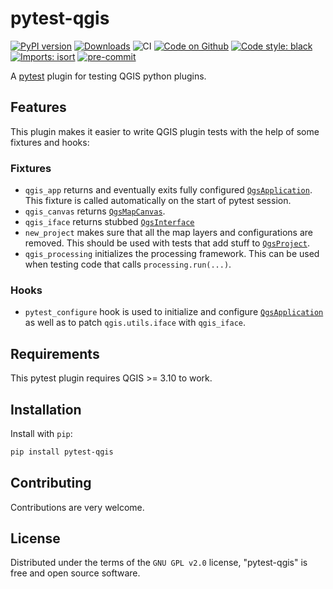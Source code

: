 # pytest-qgis

[![PyPI version](https://badge.fury.io/py/pytest-qgis.svg)](https://badge.fury.io/py/pytest-qgis)
[![Downloads](https://img.shields.io/pypi/dm/pytest-qgis.svg)](https://pypistats.org/packages/pytest-qgis)
![CI](https://github.com/GispoCoding/pytest-qgis/workflows/CI/badge.svg)
[![Code on Github](https://img.shields.io/badge/Code-GitHub-brightgreen)](https://github.com/GispoCoding/pytest-qgis)
[![Code style: black](https://img.shields.io/badge/code%20style-black-000000.svg)](https://github.com/psf/black)
[![Imports: isort](https://img.shields.io/badge/%20imports-isort-%231674b1?style=flat&labelColor=ef8336)](https://pycqa.github.io/isort/)
[![pre-commit](https://img.shields.io/badge/pre--commit-enabled-brightgreen?logo=pre-commit&logoColor=white)](https://github.com/pre-commit/pre-commit)

A [pytest](https://docs.pytest.org) plugin for testing QGIS python plugins.

## Features

This plugin makes it easier to write QGIS plugin tests with the help of some fixtures and hooks:

### Fixtures

* `qgis_app` returns and eventually exits fully
  configured [`QgsApplication`](https://qgis.org/pyqgis/master/core/QgsApplication.html). This fixture is called
  automatically on the start of pytest session.
* `qgis_canvas` returns [`QgsMapCanvas`](https://qgis.org/pyqgis/master/gui/QgsMapCanvas.html).
* `qgis_iface` returns stubbed [`QgsInterface`](https://qgis.org/pyqgis/master/gui/QgisInterface.html)
* `new_project` makes sure that all the map layers and configurations are removed. This should be used with tests that
  add stuff to [`QgsProject`](https://qgis.org/pyqgis/master/core/QgsProject.html).
* `qgis_processing` initializes the processing framework. This can be used when testing code that
  calls `processing.run(...)`.

### Hooks

* `pytest_configure` hook is used to initialize and
  configure [`QgsApplication`](https://qgis.org/pyqgis/master/core/QgsApplication.html) as well as to
  patch `qgis.utils.iface` with `qgis_iface`.

## Requirements

This pytest plugin requires QGIS >= 3.10 to work.

## Installation

Install with `pip`:

```bash
pip install pytest-qgis
```

## Contributing

Contributions are very welcome.

## License

Distributed under the terms of the `GNU GPL v2.0` license, "pytest-qgis" is free and open source software.
